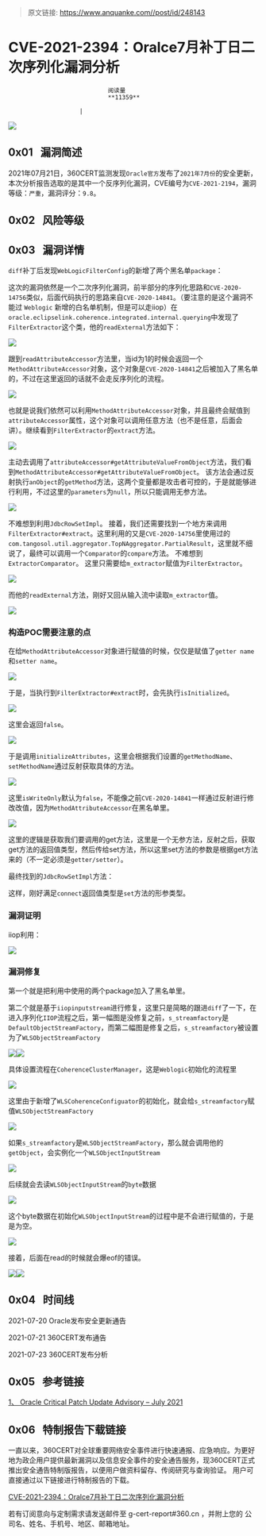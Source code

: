 > 原文链接: https://www.anquanke.com//post/id/248143 


# CVE-2021-2394：Oralce7月补丁日二次序列化漏洞分析


                                阅读量   
                                **11359**
                            
                        |
                        
                                                                                    



[![](https://p0.ssl.qhimg.com/t01328cf92d96cd844e.png)](https://p0.ssl.qhimg.com/t01328cf92d96cd844e.png)



## 0x01   漏洞简述

2021年07月21日，360CERT监测发现`Oracle官方`发布了`2021年7月份`的安全更新，本次分析报告选取的是其中一个反序列化漏洞，CVE编号为`CVE-2021-2194`，漏洞等级：`严重`，漏洞评分：`9.8`。



## 0x02   风险等级



## 0x03   漏洞详情

`diff`补丁后发现`WebLogicFilterConfig`的新增了两个黑名单`package`：

这次的漏洞依然是一个二次序列化漏洞，前半部分的序列化思路和`CVE-2020-14756`类似，后面代码执行的思路来自`CVE-2020-14841`。（要注意的是这个漏洞不能过 `Weblogic` 新增的白名单机制，但是可以走iiop）在`oracle.eclipselink.coherence.integrated.internal.querying`中发现了`FilterExtractor`这个类，他的`readExternal`方法如下：

[![](https://p403.ssl.qhimgs4.com/t0187c3458df26f304c.png)](https://p403.ssl.qhimgs4.com/t0187c3458df26f304c.png)

跟到`readAttributeAccessor`方法里，当id为1的时候会返回一个`MethodAttributeAccessor`对象，这个对象是`CVE-2020-14841`之后被加入了黑名单的，不过在这里返回的话就不会走反序列化的流程。

[![](https://p403.ssl.qhimgs4.com/t01de20a2dfa54c2ead.png)](https://p403.ssl.qhimgs4.com/t01de20a2dfa54c2ead.png)

也就是说我们依然可以利用`MethodAttributeAccessor`对象，并且最终会赋值到`attributeAccessor`属性，这个对象可以调用任意方法（也不是任意，后面会讲）。继续看到`FilterExtractor`的`extract`方法。

[![](https://p403.ssl.qhimgs4.com/t019d85f1a76cb94432.png)](https://p403.ssl.qhimgs4.com/t019d85f1a76cb94432.png)

主动去调用了`attributeAccessor#getAttributeValueFromObject`方法，我们看到`MethodAttributeAccessor#getAttributeValueFromObject`。 该方法会通过反射执行`anObject`的`getMethod`方法，这两个变量都是攻击者可控的，于是就能够进行利用，不过这里的`parameters`为`null`，所以只能调用无参方法。

[![](https://p403.ssl.qhimgs4.com/t01df6a25c3948a4c4e.png)](https://p403.ssl.qhimgs4.com/t01df6a25c3948a4c4e.png)

不难想到利用`JdbcRowSetImpl`。 接着，我们还需要找到一个地方来调用`FilterExtractor#extract`。这里利用的又是`CVE-2020-14756`里使用过的`com.tangosol.util.aggregator.TopNAggregator.PartialResult`，这里就不细说了，最终可以调用一个`Comparator`的`compare`方法。 不难想到`ExtractorComparator`。 这里只需要给`m_extractor`赋值为`FilterExtractor`。

[![](https://p403.ssl.qhimgs4.com/t011e8f7ba37b671b57.png)](https://p403.ssl.qhimgs4.com/t011e8f7ba37b671b57.png)

而他的`readExternal`方法，刚好又回从输入流中读取`m_extractor`值。

[![](https://p403.ssl.qhimgs4.com/t01e5ce7e1edb697a60.png)](https://p403.ssl.qhimgs4.com/t01e5ce7e1edb697a60.png)

### 构造POC需要注意的点

在给`MethodAttributeAccessor`对象进行赋值的时候，仅仅是赋值了`getter name`和`setter name`。

[![](https://p403.ssl.qhimgs4.com/t01e491f0b3eb0d9abe.png)](https://p403.ssl.qhimgs4.com/t01e491f0b3eb0d9abe.png)

于是，当执行到`FilterExtractor#extract`时，会先执行`isInitialized`。

[![](https://p403.ssl.qhimgs4.com/t0112281707ed60d963.png)](https://p403.ssl.qhimgs4.com/t0112281707ed60d963.png)

这里会返回`false`。

[![](https://p403.ssl.qhimgs4.com/t01ffe983c4415bccfb.png)](https://p403.ssl.qhimgs4.com/t01ffe983c4415bccfb.png)

于是调用`initializeAttributes`，这里会根据我们设置的`getMethodName`、`setMethodName`通过反射获取具体的方法。

[![](https://p403.ssl.qhimgs4.com/t019b748f2427cd7621.png)](https://p403.ssl.qhimgs4.com/t019b748f2427cd7621.png)

这里`isWriteOnly`默认为`false`，不能像之前`CVE-2020-14841`一样通过反射进行修改改值，因为`MethodAttributeAccessor`在黑名单里。

[![](https://p403.ssl.qhimgs4.com/t014a35693e2bdfbdbd.png)](https://p403.ssl.qhimgs4.com/t014a35693e2bdfbdbd.png)

这里的逻辑是获取我们要调用的get方法，这里是一个无参方法，反射之后，获取get方法的返回值类型，然后传给set方法，所以这里set方法的参数是根据get方法来的（不一定必须是`getter/setter`）。

最终找到的`JdbcRowSetImpl`方法：

这样，刚好满足`connect`返回值类型是`set`方法的形参类型。

### 漏洞证明

iiop利用：

[![](https://p403.ssl.qhimgs4.com/t01b846b3d38a14a203.png)](https://p403.ssl.qhimgs4.com/t01b846b3d38a14a203.png)

### 漏洞修复

第一个就是把利用中使用的两个package加入了黑名单里。

第二个就是基于`iiopinputstream`进行修复，这里只是简略的跟进`diff`了一下，在进入序列化`IIOP`流程之后，第一幅图是没修复之前，`s_streamfactory`是`DefaultObjectStreamFactory`，而第二幅图是修复之后，`s_streamfactory`被设置为了`WLSObjectStreamFactory`

[![](https://p403.ssl.qhimgs4.com/t01a9e6830c33a1b580.png)](https://p403.ssl.qhimgs4.com/t01a9e6830c33a1b580.png)[![](https://p403.ssl.qhimgs4.com/t01735e5ec459a426d5.png)](https://p403.ssl.qhimgs4.com/t01735e5ec459a426d5.png)

具体设置流程在`CoherenceClusterManager`，这是`Weblogic`初始化的流程里

[![](https://p403.ssl.qhimgs4.com/t010b026483b9b3c492.png)](https://p403.ssl.qhimgs4.com/t010b026483b9b3c492.png)

这里由于新增了`WLSCoherenceConfiguator`的初始化，就会给`s_streamfactory`赋值`WLSObjectStreamFactory`

[![](https://p403.ssl.qhimgs4.com/t01c16da65d873eb3d6.png)](https://p403.ssl.qhimgs4.com/t01c16da65d873eb3d6.png)

如果`s_streamfactory`是`WLSObjectStreamFactory`，那么就会调用他的`getObject`，会实例化一个`WLSObjectInputStream`

[![](https://p403.ssl.qhimgs4.com/t01ef69616f2129d556.png)](https://p403.ssl.qhimgs4.com/t01ef69616f2129d556.png)

后续就会去读`WLSObjectInputStream`的`byte`数据

[![](https://p403.ssl.qhimgs4.com/t010bf9c7c22677ee8c.png)](https://p403.ssl.qhimgs4.com/t010bf9c7c22677ee8c.png)

这个byte数据在初始化`WLSObjectInputStream`的过程中是不会进行赋值的，于是是为空。

[![](https://p403.ssl.qhimgs4.com/t014529c6cc0229912f.png)](https://p403.ssl.qhimgs4.com/t014529c6cc0229912f.png)

接着，后面在read的时候就会爆eof的错误。

[![](https://p403.ssl.qhimgs4.com/t01425808b478fa92ba.png)](https://p403.ssl.qhimgs4.com/t01425808b478fa92ba.png)[![](https://p403.ssl.qhimgs4.com/t01fffd20f284bd2716.png)](https://p403.ssl.qhimgs4.com/t01fffd20f284bd2716.png)



## 0x04   时间线

2021-07-20 Oracle发布安全更新通告

2021-07-21 360CERT发布通告

2021-07-23 360CERT发布分析



## 0x05   参考链接

[1、 Oracle Critical Patch Update Advisory – July 2021](https://www.oracle.com/security-alerts/cpujul2021.html)



## 0x06   特制报告下载链接

一直以来，360CERT对全球重要网络安全事件进行快速通报、应急响应。为更好地为政企用户提供最新漏洞以及信息安全事件的安全通告服务，现360CERT正式推出安全通告特制版报告，以便用户做资料留存、传阅研究与查询验证。 用户可直接通过以下链接进行特制报告的下载。

[CVE-2021-2394：Oralce7月补丁日二次序列化漏洞分析](http://certdl.qihucdn.com/cert-public-file/buddha_analyze/%E3%80%90360CERT%E3%80%91CVE-2021-2394_Oralce7%E6%9C%88%E8%A1%A5%E4%B8%81%E6%97%A5%E4%BA%8C%E6%AC%A1%E5%BA%8F%E5%88%97%E5%8C%96%E6%BC%8F%E6%B4%9E%E5%88%86%E6%9E%90.pdf)

若有订阅意向与定制需求请发送邮件至 g-cert-report#360.cn ，并附上您的 公司名、姓名、手机号、地区、邮箱地址。
